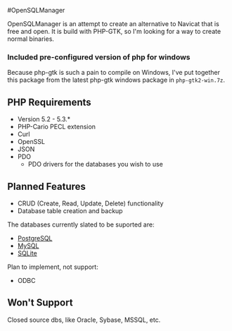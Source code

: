 #OpenSQLManager

OpenSQLManager is an attempt to create an alternative to Navicat that is free and open. It is build with PHP-GTK, so I'm looking for a way to create normal binaries. 

### Included pre-configured version of php for windows
Because php-gtk is such a pain to compile on Windows, I've put together this package from the latest php-gtk windows package in `php-gtk2-win.7z`.

## PHP Requirements
* Version 5.2 - 5.3.*
* PHP-Cario PECL extension
* Curl
* OpenSSL
* JSON
* PDO
	* PDO drivers for the databases you wish to use

## Planned Features
* CRUD (Create, Read, Update, Delete) functionality
* Database table creation and backup 

The databases currently slated to be suported are:

* [PostgreSQL](http://www.postgresql.org)
* [MySQL](http://www.mysql.com/)
* [SQLite](http://sqlite.org/)

Plan to implement, not support:

* ODBC


## Won't Support
Closed source dbs, like Oracle, Sybase, MSSQL, etc. 

